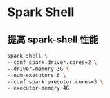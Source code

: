 # Spark Shell

## 提高 spark-shell 性能

```bash
spark-shell \
--conf spark.driver.cores=2 \
--driver-memory 3G \
--num-executors 6 \
--conf spark.executor.cores=3 \
--executor-memory 4G
```